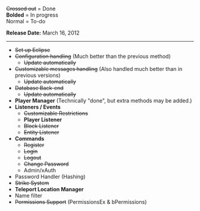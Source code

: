 ~~Crossed out~~ = Done  
**Bolded** = In progress  
Normal = To-do

**Release Date:** March 16, 2012

***
* ~~Set up Eclipse~~  
* ~~Configuration handling~~ (Much better than the previous method)
    - ~~Update automatically~~
* ~~Customizable messages handling~~ (Also handled much better than in previous versions)
    - ~~Update automatically~~
* ~~Database Back-end~~
    - ~~Update automatically~~
* **Player Manager** (Technically "done", but extra methods may be added.)
* **Listeners / Events**
    - ~~Customizable Restrictions~~
    - **Player Listener**
    - ~~Block Listener~~
    - ~~Entity Listener~~
* **Commands**
    - ~~Register~~
    - ~~Login~~
    - ~~Logout~~
    - ~~Change Password~~
    - Admin/xAuth
* Password Handler (Hashing)
* ~~Strike System~~
* **Teleport Location Manager**
* Name filter
* ~~Permissions Support~~ (PermissionsEx & bPermissions)